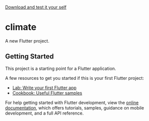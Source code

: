 [Download and test it your self](https://drive.google.com/file/d/1pwqJ373wqgPJK9QncVTorPA3wDN6H_8p/view?usp=drive_link)

# climate

A new Flutter project.

## Getting Started

This project is a starting point for a Flutter application.

A few resources to get you started if this is your first Flutter project:

- [Lab: Write your first Flutter app](https://docs.flutter.dev/get-started/codelab)
- [Cookbook: Useful Flutter samples](https://docs.flutter.dev/cookbook)

For help getting started with Flutter development, view the
[online documentation](https://docs.flutter.dev/), which offers tutorials,
samples, guidance on mobile development, and a full API reference.
